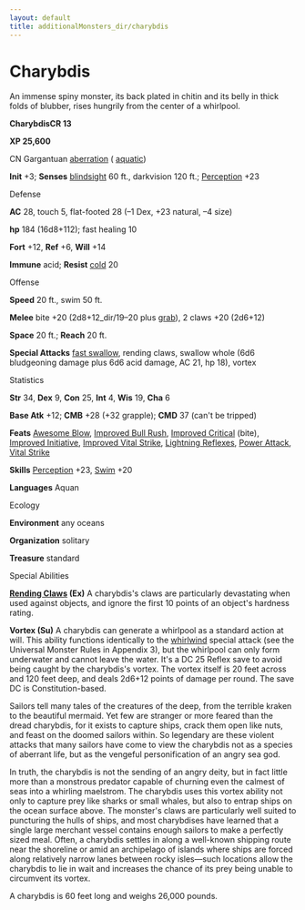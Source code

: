 ```yaml
---
layout: default
title: additionalMonsters_dir/charybdis
---
```

# Charybdis

An immense spiny monster, its back plated in chitin and its belly in thick folds of blubber, rises hungrily from the center of a whirlpool.

**CharybdisCR 13**

**XP 25,600**

CN Gargantuan [aberration](monsters_dir/creatureTypes#_aberration) ( [aquatic](monsters_dir/creatureTypes#_aquatic-subtype))

**Init** +3; **Senses** [blindsight](monsters_dir/universalMonsterRules#_blindsight) 60 ft., darkvision 120 ft.; [Perception](additionalMonsters_dir/../skills_dir/perception#_perception) +23

Defense

**AC** 28, touch 5, flat-footed 28 (–1 Dex, +23 natural, –4 size)

**hp** 184 (16d8+112); fast healing 10

**Fort** +12, **Ref** +6, **Will** +14

**Immune** acid; **Resist** [cold](monsters_dir/creatureTypes#_cold-subtype) 20

Offense

**Speed** 20 ft., swim 50 ft.

**Melee** bite +20 (2d8+12_dir/19–20 plus [grab](monsters_dir/universalMonsterRules#_grab)), 2 claws +20 (2d6+12)

**Space** 20 ft.; **Reach** 20 ft.

**Special Attacks** [fast swallow](monsters_dir/universalMonsterRules#_fast-swallow), rending claws, swallow whole (6d6 bludgeoning damage plus 6d6 acid damage, AC 21, hp 18), vortex

Statistics

**Str** 34, **Dex** 9, **Con** 25, **Int** 4, **Wis** 19, **Cha** 6

**Base Atk** +12; **CMB** +28 (+32 grapple); **CMD** 37 (can't be tripped)

**Feats** [Awesome Blow](additionalMonsters_dir/../monsters_dir/monsterFeats#_awesome-blow), [Improved Bull Rush](additionalMonsters_dir/../feats#_improved-bull-rush), [Improved Critical](additionalMonsters_dir/../feats#_improved-critical) (bite), [Improved Initiative](additionalMonsters_dir/../feats#_improved-initiative), [Improved Vital Strike](additionalMonsters_dir/../feats#_improved-vital-strike), [Lightning Reflexes](additionalMonsters_dir/../feats#_lightning-reflexes), [Power Attack](additionalMonsters_dir/../feats#_power-attack), [Vital Strike](additionalMonsters_dir/../feats#_vital-strike)

**Skills** [Perception](additionalMonsters_dir/../skills_dir/perception#_perception) +23, [Swim](additionalMonsters_dir/../skills_dir/swim#_swim) +20

**Languages** Aquan

Ecology

**Environment** any oceans

**Organization** solitary

**Treasure** standard

Special Abilities

**[Rending Claws](additionalMonsters_dir/../advanced_dir/advancedFeats#_rending-claws-(combat)) (Ex)** A charybdis's claws are particularly devastating when used against objects, and ignore the first 10 points of an object's hardness rating.

**Vortex (Su)** A charybdis can generate a whirlpool as a standard action at will. This ability functions identically to the [whirlwind](monsters_dir/universalMonsterRules#_whirlwind) special attack (see the Universal Monster Rules in Appendix 3), but the whirlpool can only form underwater and cannot leave the water. It's a DC 25 Reflex save to avoid being caught by the charybdis's vortex. The vortex itself is 20 feet across and 120 feet deep, and deals 2d6+12 points of damage per round. The save DC is Constitution-based.

Sailors tell many tales of the creatures of the deep, from the terrible kraken to the beautiful mermaid. Yet few are stranger or more feared than the dread charybdis, for it exists to capture ships, crack them open like nuts, and feast on the doomed sailors within. So legendary are these violent attacks that many sailors have come to view the charybdis not as a species of aberrant life, but as the vengeful personification of an angry sea god.

In truth, the charybdis is not the sending of an angry deity, but in fact little more than a monstrous predator capable of churning even the calmest of seas into a whirling maelstrom. The charybdis uses this vortex ability not only to capture prey like sharks or small whales, but also to entrap ships on the ocean surface above. The monster's claws are particularly well suited to puncturing the hulls of ships, and most charybdises have learned that a single large merchant vessel contains enough sailors to make a perfectly sized meal. Often, a charybdis settles in along a well-known shipping route near the shoreline or amid an archipelago of islands where ships are forced along relatively narrow lanes between rocky isles—such locations allow the charybdis to lie in wait and increases the chance of its prey being unable to circumvent its vortex.

A charybdis is 60 feet long and weighs 26,000 pounds.

